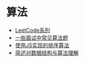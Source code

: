 # 算法

* [LeetCode系列](./LeetCode)
* [一些面试中常见算法题](一些面试中常见算法题.md)
* [使用JS实现的排序算法](使用JS实现的排序算法.md)
* [简述对数据结构与算法理解](简述对数据结构与算法理解.md)
